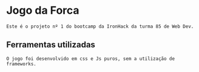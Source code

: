 # Jogo da Forca

	Este é o projeto nº 1 do bootcamp da IronHack da turma 85 de Web Dev.



## Ferramentas utilizadas

	O jogo foi desenvolvido em css e Js puros, sem a utilização de frameworks.

